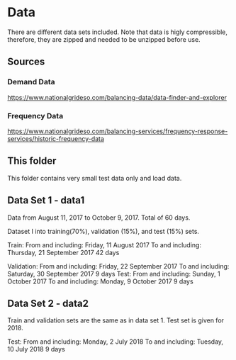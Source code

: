 # Data

There are different data sets included. Note that data is higly compressible, therefore, they are zipped and needed to be unzipped before use.


## Sources
### Demand Data
https://www.nationalgrideso.com/balancing-data/data-finder-and-explorer

### Frequency Data
https://www.nationalgrideso.com/balancing-services/frequency-response-services/historic-frequency-data

 
## This folder
This folder contains very small test data only and load data.

## Data Set 1 - data1
Data from August 11, 2017 to October 9, 2017. Total of 60 days.

Dataset I into training(70%), validation (15%), and test (15%) sets.

Train:
	From and including: Friday, 11 August 2017
	To and including: Thursday, 21 September 2017
	42 days

Validation:
	From and including: Friday, 22 September 2017
	To and including: Saturday, 30 September 2017
	9 days
Test:
	From and including: Sunday, 1 October 2017
	To and including: Monday, 9 October 2017
	9 days


## Data Set 2 - data2
Train and validation sets are the same as in data set 1. Test set is given for 2018.

Test:
        From and including: Monday, 2 July 2018
        To and including: Tuesday, 10 July 2018
        9 days

